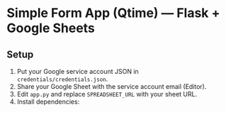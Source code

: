 # Simple Form App (Qtime) — Flask + Google Sheets

## Setup

1. Put your Google service account JSON in `credentials/credentials.json`.
2. Share your Google Sheet with the service account email (Editor).
3. Edit `app.py` and replace `SPREADSHEET_URL` with your sheet URL.
4. Install dependencies:
